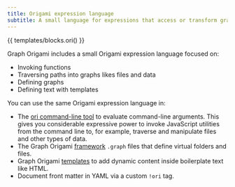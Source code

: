 ```yaml
---
title: Origami expression language
subtitle: A small language for expressions that access or transform graphs and other data
---
```


{{ templates/blocks.ori() }}

Graph Origami includes a small Origami expression language focused on:

- Invoking functions
- Traversing paths into graphs likes files and data
- Defining graphs
- Defining text with templates

You can use the same Origami expression language in:

- The [ori command-line tool](/cli) to evaluate command-line arguments. This gives you considerable expressive power to invoke JavaScript utilities from the command line to, for example, traverse and manipulate files and other types of data.
- The Graph Origami [framework](/framework) `.graph` files that define virtual folders and files.
- Graph Origami [templates](/framework) to add dynamic content inside boilerplate text like HTML.
- Document front matter in YAML via a custom `!ori` tag.
